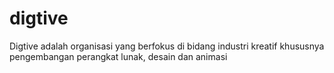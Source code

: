 # digtive
Digtive adalah organisasi yang berfokus di bidang industri kreatif khususnya pengembangan perangkat lunak, desain dan animasi
